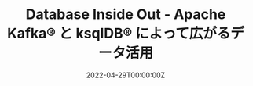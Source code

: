 ---
title: Database Inside Out - Apache Kafka®️ と ksqlDB®️ によって広がるデータ活用
summary: "BigData-JAWS 勉強会#20 - 加速度的に広がるデータのサイズや種類に対して、様々なデータストアやデータ基盤を活用して、これまで不可能だった体験や新たな価値を提供する。この無理ゲーに対して、我々はより大きなデータストアを求め、より高い並列処理能力を駆使する挑戦を続けています。本セッションでは少し異なる観点 - 分散するデータをメッシュとして繋ぐ、Apache KafkaとksqlDBによるDatabase Inside Outの概念についてお話しします。"
authors:
  - hashi
tags:
  - Slide
  - Recording
  - Beginner
  - ksqlDB
  - Stream Processing
date: '2022-04-29T00:00:00Z'

links:
url_code: ''
url_pdf: ''
url_slides: 'https://speakerdeck.com/hashitokyo/database-inside-out-apache-kafka-r-to-ksqldb-r-niyotuteguang-garudetahuo-yong'
url_video: 'https://www.youtube.com/watch?v=XmQ3c1FvpR8'
---